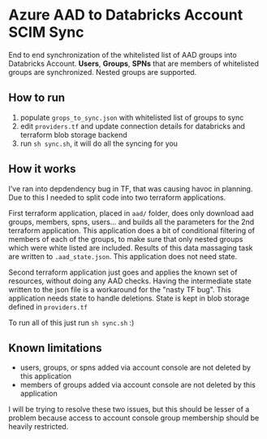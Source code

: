 # Azure AAD to Databricks Account SCIM Sync

End to end synchronization of the whitelisted list of AAD groups into Databricks Account. **Users**, **Groups**, **SPNs** that are members of whitelisted groups are synchronized. Nested groups are supported.

## How to run

1. populate `grops_to_sync.json` with whitelisted list of groups to sync
1. edit `providers.tf` and update connection details for databricks and terraform blob storage backend
1. run `sh sync.sh`, it will do all the syncing for you

## How it works

I’ve ran into depdendency bug in TF, that was causing havoc in planning. Due to this I needed to split code into two terraform applications.

First terraform application, placed in `aad/` folder, does only download aad groups, members, spns, users… and builds all the parameters for the 2nd terraform application. This application does a bit of conditional filtering of members of each of the groups, to make sure that only nested groups which were white listed are included. Results of this data massaging task are written to `.aad_state.json`. This application does not need state.

Second terraform application just goes and applies the known set of resources, without doing any AAD checks. Having the intermediate state written to the json file is a workaround for the "nasty TF bug". This application needs state to handle deletions. State is kept in blob storage defined in `providers.tf`

To run all of this just run `sh sync.sh` :)

## Known limitations

- users, groups, or spns added via account console are not deleted by this application
- members of groups added via account console are not deleted by this application

I will be trying to resolve these two issues, but this should be lesser of a problem because access to account console group membership should be heavily restricted.
